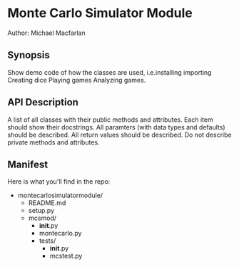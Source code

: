 # Monte Carlo Simulator Module
Author: Michael Macfarlan

## Synopsis 
Show demo code of how the classes are used, i.e.installing importing Creating dice Playing games Analyzing games. 

## API Description 
A list of all classes with their public methods and attributes. 
Each item should show their docstrings. 
All paramters (with data types and defaults) should be described. 
All return values should be described. Do not describe private methods and attributes. 

## Manifest 
Here is what you'll find in the repo:

- montecarlosimulatormodule/
  - README.md
  - setup.py
  - mcsmod/
    - __init__.py
    - montecarlo.py
    - tests/
      - __init__.py
      - mcstest.py



